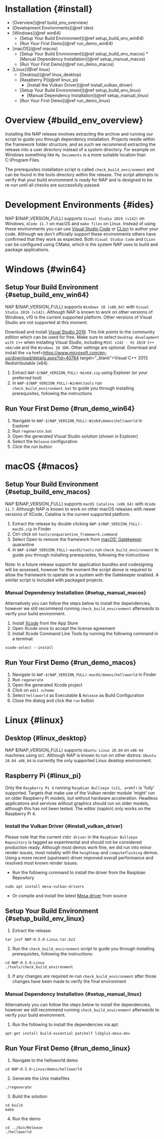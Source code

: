 Installation {#install}
=======================

*	[Overview](@ref build_env_overview)
*	[Development Environments](@ref ides)
*	[Windows](@ref win64)
	*	[Setup Your Build Environment](@ref setup_build_env_win64)
	*	[Run Your First Demo](@ref run_demo_win64)
*	[macOS](@ref macos)
	*	[Setup Your Build Environment](@ref setup_build_env_macos)
			*	[Manual Dependency Installation](@ref setup_manual_macos)
	*	[Run Your First Demo](@ref run_demo_macos)
*	[Linux](@ref linux) 
	*	[Desktop](@ref linux_desktop)
	*	[Raspberry Pi](@ref linux_pi)
		*	[Install the Vulkan Driver](@ref install_vulkan_driver)
	*	[Setup Your Build Environment](@ref setup_build_env_linux)
		*	[Manual Dependency Installation](@ref setup_manual_linux)
	*	[Run Your First Demo](@ref run_demo_linux)

# Overview {#build_env_overview}

Installing the NAP release involves extracting the archive and running our script to guide you through dependency installation. Projects reside within the framework folder structure, and as such we recommend extracting the release into a user directory instead of a system directory.  For example on Windows something like `My Documents` is a more suitable location than C:\\Program Files.

The prerequisites installation script is called `check_build_environment` and can be found in the tools directory within the release.  The script attempts to verify that your build environment is ready for NAP and is designed to be re-run until all checks are successfully passed.

# Development Environments {#ides}

NAP $(NAP_VERSION_FULL) supports `Visual Studio 2019 (v142)` on Windows, `XCode 11.7` on macOS and `make files` on Linux. Instead of using these environments you can use [Visual Studio Code](https://code.visualstudio.com/) or [CLion](https://www.jetbrains.com/clion) to author your code. Although we don't officially support these environments others have confirmed that they work as expected. Both `Visual Studio Code` and `CLion` can be configured using CMake, which is the system NAP uses to build and package applications.

# Windows {#win64}

## Setup Your Build Environment {#setup_build_env_win64}

NAP $(NAP_VERSION_FULL) supports `Windows 10 (x86_64)` with `Visual Studio 2019 (v142)`. Although NAP is known to work on other versions of Windows, v10 is the current supported platform. Other versions of Visual Studio are not supported at this moment.

Download and install <a href="https://visualstudio.microsoft.com/downloads/" target="_blank">Visual Studio 2019</a>. This link points to the community edition which can be used for free. Make sure to select `Desktop development with C++` when installing Visual Studio, including `MSVC v142 - VS 2019 C++ x64/x86` and the `Windows 10 SDK`. Other settings are optional. Download and install the <a href=https://www.microsoft.com/en-us/download/details.aspx?id=40784 target="_blank">Visual C++ 2013 Redistributable (x64)</a>.

1. Extract `NAP-$(NAP_VERSION_FULL)-Win64.zip` using Explorer (or your preferred tool)
2. In `NAP-$(NAP_VERSION_FULL)-Win64\tools` run `check_build_environment.bat` to guide you through installing prerequisites, following the instructions

## Run Your First Demo {#run_demo_win64}

1. Navigate to `NAP-$(NAP_VERSION_FULL)-Win64\demos\helloworld` in Explorer
2. Run `regenerate.bat`
3. Open the generated Visual Studio solution (shown in Explorer)
4. Select the `Release` configuration
5. Click the run button

# macOS {#macos}

## Setup Your Build Environment {#setup_build_env_macos}

NAP $(NAP_VERSION_FULL) supports `macOS Catalina (x86_64)` with `XCode 11.7`. Although NAP is known to work on other macOS releases with newer versions of XCode, Catalina is the current supported platform.

1. Extract the release by double clicking `NAP-$(NAP_VERSION_FULL)-macOS.zip` in Finder
2. Ctrl-click on `tools/unquarantine_framework.command` 
3. Select Open to remove the framework from <a href="https://en.wikipedia.org/wiki/Gatekeeper_(macOS)" target="_blank">macOS' Gatekeeper</a> quarantine
4. In `NAP-$(NAP_VERSION_FULL)-macOS/tools` run `check_build_environment` to guide you through installing prerequisites, following the instructions

Note: In a future release support for application bundles and codesigning will be assessed, however for the moment the script above is required to allow the framework to operate on a system with the Gatekeeper enabled. A similar script is included with packaged projects.

### Manual Dependency Installation {#setup_manual_macos}

Alternatively you can follow the steps below to install the dependencies, however we still recommend running `check_build_environment` afterwards to verify your build environment.

1. Install [Xcode](https://itunes.apple.com/us/app/xcode/id497799835?mt=12) from the App Store
2. Open Xcode once to accept the license agreement
3. Install Xcode Command Line Tools by running the following command in a terminal:
```    
xcode-select --install
```

## Run Your First Demo {#run_demo_macos}

1. Navigate to `NAP-$(NAP_VERSION_FULL)-macOS/demos/helloworld` in Finder
2. Run `regenerate`
3. Open the generated Xcode project
4. Click on `edit scheme`
5. Select `helloworld` as Executable & `Release` as Build Configuration
6. Close the dialog and click the `run` button

# Linux {#linux}

## Desktop {#linux_desktop}

NAP $(NAP_VERSION_FULL) supports `Ubuntu Linux 20.04` on `x86-64` machines using `GCC`. Although NAP is known to run on other distros: `Ubuntu 20.04 x86_64` is currently the only supported Linux desktop environment.

## Raspberry Pi {#linux_pi}

Only the `Raspberry Pi 4` running `Raspbian Bullseye (v11, armhf)` is 'fully' supported. Targets that make use of the Vulkan render module 'might' run on older Raspberry Pi models, but without hardware acceleration. Headless applications and services without graphics should run on older models, although this has not been tested. The editor (napkin) only works on the Raspberry Pi 4. 

### Install the Vulkan Driver {#install_vulkan_driver}

Please note that the current `V3DV driver` in the `Raspbian Bullseye Repository` is tagged as experimental and should not be considered production ready. Although most demos work fine, we did run into minor render issues, most notably with the `heightmap` and `computeflocking` demos. Using a more recent (upstream) driver improved overall performance and resolved most known render issues.

- Run the following command to install the driver from the Raspbian Repository 
```
sudo apt install mesa-vulkan-drivers
```
- Or compile and install the latest [Mesa driver](https://mesa3d.org/) from source

## Setup Your Build Environment {#setup_build_env_linux}

1. Extract the release:
```
tar jxvf NAP-0.5.0-Linux.tar.bz2
```
2. Run the `check_build_environment` script to guide you through installing prerequisites, following the instructions:
```
cd NAP-0.5.0-Linux
./tools/check_build_environment
```
3. If any changes are required re-run `check_build_environment` after those changes have been made to verify the final environment

### Manual Dependency Installation {#setup_manual_linux}

Alternatively you can follow the steps below to install the dependencies, however we still recommend running `check_build_environment` afterwards to verify your build environment.

1. Run the following to install the dependencies via apt:
```
apt-get install build-essential patchelf libglu1-mesa-dev
```

## Run Your First Demo {#run_demo_linux}

1. Navigate to the helloworld demo
```
cd NAP-0.5.0-Linux/demos/helloworld
```
2. Generate the Unix makefiles
```
./regenerate
```
3. Build the solution
```
cd build
make
```
4. Run the demo
```
cd ../bin/Release
./helloworld
```